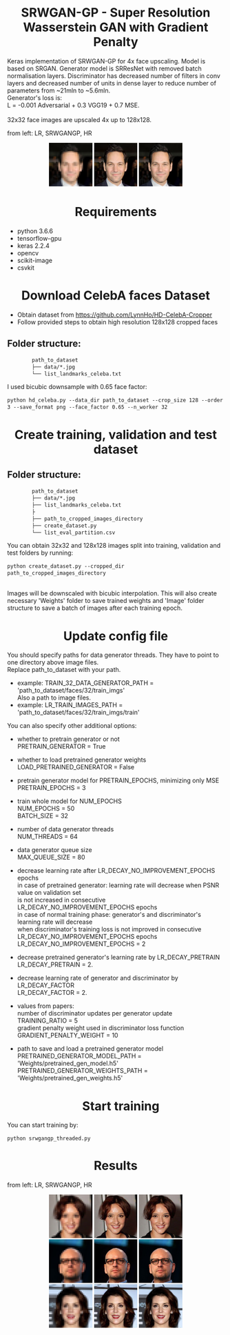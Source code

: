 # <center> SRWGAN-GP - Super Resolution Wasserstein GAN with Gradient Penalty <center>

Keras implementation of SRWGAN-GP for 4x face upscaling. Model is based on SRGAN. Generator model is SRResNet with removed batch normalisation layers. Discriminator has decreased number of filters in conv layers and decreased number of units in dense layer to reduce number of parameters from ~21mln to ~5.6mln.
<br/>
Generator's loss is: <br/>
L = -0.001 Adversarial + 0.3 VGG19 + 0.7 MSE. <br/>
<br/>
32x32 face images are upscaled 4x up to 128x128.

from left: LR, SRWGANGP, HR
<p align="center">
<img src="./results/1_LR.png" width="20.0%"> <img src="./results/1_SR.png" width="20.0%"> <img src="./results/1_HR.png" width="20.0%">
</p>

# <center> Requirements <center>

- python 3.6.6
- tensorflow-gpu
- keras 2.2.4
- opencv
- scikit-image
- csvkit

# <center> Download CelebA faces Dataset <center>

- Obtain dataset from https://github.com/LynnHo/HD-CelebA-Cropper
- Follow provided steps to obtain high resolution 128x128 cropped faces

## Folder structure:

```
        path_to_dataset
        ├── data/*.jpg
        └── list_landmarks_celeba.txt
```

I used bicubic downsample with 0.65 face factor: <br/>
```console
python hd_celeba.py --data_dir path_to_dataset --crop_size 128 --order 3 --save_format png --face_factor 0.65 --n_worker 32
```

# <center> Create training, validation and test dataset <center>

## Folder structure:

```
        path_to_dataset
        ├── data/*.jpg
        ├── list_landmarks_celeba.txt
        ├
        ├── path_to_cropped_images_directory
        ├── create_dataset.py
        └── list_eval_partition.csv
```

You can obtain 32x32 and 128x128 images split into training, validation and test folders by running:
<br/>
```console
python create_dataset.py --cropped_dir path_to_cropped_images_directory
```
<br/>
Images will be downscaled with bicubic interpolation.
This will also create necessary 'Weights' folder to save trained weights and 'Image' folder structure to save a batch of images after each training epoch.

# <center> Update config file <center>

You should specify paths for data generator threads. They have to point to one directory above image files. <br/>
Replace path_to_dataset with your path.
- example: TRAIN_32_DATA_GENERATOR_PATH = 'path_to_dataset/faces/32/train_imgs' <br/>
Also a path to image files.
- example: LR_TRAIN_IMAGES_PATH = 'path_to_dataset/faces/32/train_imgs/train'

You can also specify other additional options:

- whether to pretrain generator or not <br/>
PRETRAIN_GENERATOR = True
- whether to load pretrained generator weights <br/>
LOAD_PRETRAINED_GENERATOR = False
- pretrain generator model for PRETRAIN_EPOCHS, minimizing only MSE <br/>
PRETRAIN_EPOCHS = 3

- train whole model for NUM_EPOCHS <br/>
NUM_EPOCHS = 50 <br/>
BATCH_SIZE = 32

- number of data generator threads <br/>
NUM_THREADS = 64
- data generator queue size <br/>
MAX_QUEUE_SIZE = 80

- decrease learning rate after LR_DECAY_NO_IMPROVEMENT_EPOCHS epochs <br/>
 in case of pretrained generator: learning rate will decrease when PSNR value on validation set <br/>
 is not increased in consecutive LR_DECAY_NO_IMPROVEMENT_EPOCHS epochs <br/>
 in case of normal training phase: generator's and discriminator's learning rate will decrease <br/>
 when discriminator's training loss is not improved in consecutive LR_DECAY_NO_IMPROVEMENT_EPOCHS epochs <br/>
LR_DECAY_NO_IMPROVEMENT_EPOCHS = 2

- decrease pretrained generator's learning rate by LR_DECAY_PRETRAIN <br/>
LR_DECAY_PRETRAIN = 2.
- decrease learning rate of generator and discriminator by LR_DECAY_FACTOR <br/>
LR_DECAY_FACTOR = 2.

- values from papers: <br/>
number of discriminator updates per generator update <br/>
TRAINING_RATIO = 5 <br/>
gradient penalty weight used in discriminator loss function <br/>
GRADIENT_PENALTY_WEIGHT = 10

- path to save and load a pretrained generator model <br/>
PRETRAINED_GENERATOR_MODEL_PATH = 'Weights/pretrained_gen_model.h5' <br/>
PRETRAINED_GENERATOR_WEIGHTS_PATH = 'Weights/pretrained_gen_weights.h5'
	
	# <center> Start training <center>
	
You can start training by:
```console
python srwgangp_threaded.py
```

# <center> Results <center>
from left: LR, SRWGANGP, HR

<p align="center">
<img src="./results/2_LR.png" width="20.0%"> <img src="./results/2_SR.png" width="20.0%"> <img src="./results/2_HR.png" width="20.0%"> <br/>
<img src="./results/3_LR.png" width="20.0%"> <img src="./results/3_SR.png" width="20.0%"> <img src="./results/3_HR.png" width="20.0%"> <br/>
<img src="./results/4_LR.png" width="20.0%"> <img src="./results/4_SR.png" width="20.0%"> <img src="./results/4_HR.png" width="20.0%">
</p>